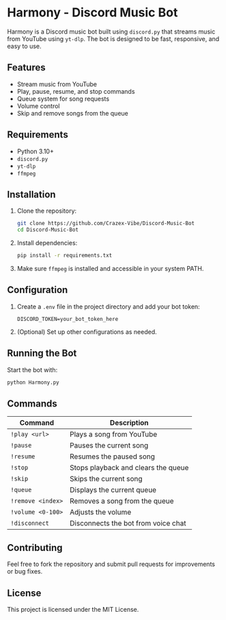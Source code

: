# Harmony - Discord Music Bot

Harmony is a Discord music bot built using `discord.py` that streams music from YouTube using `yt-dlp`. The bot is designed to be fast, responsive, and easy to use.

## Features
- Stream music from YouTube
- Play, pause, resume, and stop commands
- Queue system for song requests
- Volume control
- Skip and remove songs from the queue

## Requirements
- Python 3.10+
- `discord.py`
- `yt-dlp`
- `ffmpeg`

## Installation
1. Clone the repository:
   ```bash
   git clone https://github.com/Crazex-Vibe/Discord-Music-Bot
   cd Discord-Music-Bot
   ```
2. Install dependencies:
   ```bash
   pip install -r requirements.txt
   ```
3. Make sure `ffmpeg` is installed and accessible in your system PATH.

## Configuration
1. Create a `.env` file in the project directory and add your bot token:
   ```env
   DISCORD_TOKEN=your_bot_token_here
   ```
2. (Optional) Set up other configurations as needed.

## Running the Bot
Start the bot with:
```bash
python Harmony.py
```

## Commands
| Command | Description |
|---------|-------------|
| `!play <url>` | Plays a song from YouTube |
| `!pause` | Pauses the current song |
| `!resume` | Resumes the paused song |
| `!stop` | Stops playback and clears the queue |
| `!skip` | Skips the current song |
| `!queue` | Displays the current queue |
| `!remove <index>` | Removes a song from the queue |
| `!volume <0-100>` | Adjusts the volume |
| `!disconnect` | Disconnects the bot from voice chat |

## Contributing
Feel free to fork the repository and submit pull requests for improvements or bug fixes.

## License
This project is licensed under the MIT License.

